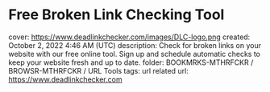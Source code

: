 # Free Broken Link Checking Tool

cover: https://www.deadlinkchecker.com/images/DLC-logo.png
created: October 2, 2022 4:46 AM (UTC)
description: Check for broken links on your website with our free online tool. Sign up and schedule automatic checks to keep your website fresh and up to date.
folder: BOOKMRKS-MTHRFCKR / BROWSR-MTHRFCKR / URL Tools
tags: url related
url: https://www.deadlinkchecker.com